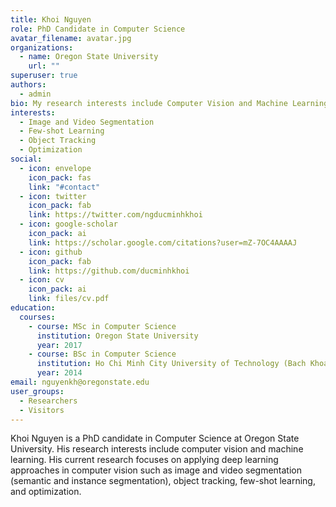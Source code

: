 ```yaml
---
title: Khoi Nguyen
role: PhD Candidate in Computer Science
avatar_filename: avatar.jpg
organizations:
  - name: Oregon State University
    url: ""
superuser: true
authors:
  - admin
bio: My research interests include Computer Vision and Machine Learning.
interests:
  - Image and Video Segmentation
  - Few-shot Learning
  - Object Tracking
  - Optimization
social:
  - icon: envelope
    icon_pack: fas
    link: "#contact"
  - icon: twitter
    icon_pack: fab
    link: https://twitter.com/ngducminhkhoi
  - icon: google-scholar
    icon_pack: ai
    link: https://scholar.google.com/citations?user=mZ-7OC4AAAAJ
  - icon: github
    icon_pack: fab
    link: https://github.com/ducminhkhoi
  - icon: cv
    icon_pack: ai
    link: files/cv.pdf
education:
  courses:
    - course: MSc in Computer Science
      institution: Oregon State University
      year: 2017
    - course: BSc in Computer Science
      institution: Ho Chi Minh City University of Technology (Bach Khoa University)
      year: 2014
email: nguyenkh@oregonstate.edu
user_groups:
  - Researchers
  - Visitors
---
```

Khoi Nguyen is a PhD candidate in Computer Science at Oregon State University. His research interests include computer vision and machine learning. His current research focuses on applying deep learning approaches in computer vision such as image and video segmentation (semantic and instance segmentation), object tracking, few-shot learning, and optimization.